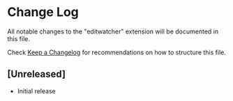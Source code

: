# Change Log
All notable changes to the "editwatcher" extension will be documented in this file.

Check [Keep a Changelog](http://keepachangelog.com/) for recommendations on how to structure this file.

## [Unreleased]
- Initial release